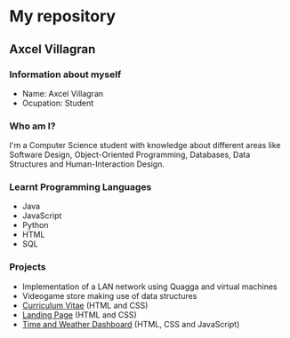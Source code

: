 # My repository
## Axcel Villagran

### Information about myself
- Name: Axcel Villagran
- Ocupation: Student



### Who am I?
I'm a Computer Science student with knowledge about different areas like Software Design, Object-Oriented Programming, Databases, Data Structures and Human-Interaction Design. 

### Learnt Programming Languages
- Java
- JavaScript
- Python
- HTML
- SQL

### Projects
- Implementation of a LAN network using Quagga and virtual machines 
- Videogame store making use of data structures 
- [Curriculum Vitae](https://github.com/AxcelVillagran/curriculum.git) (HTML and CSS) 
- [Landing Page](https://github.com/AxcelVillagran/landing.git) (HTML and CSS) 
- [Time and Weather Dashboard](https://github.com/AxcelVillagran/Dashboard.git) (HTML, CSS and JavaScript)
